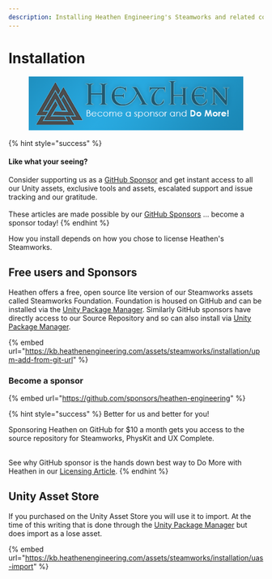 ```yaml
---
description: Installing Heathen Engineering's Steamworks and related componenets.
---
```


# Installation

<figure><img src="../../.gitbook/assets/512x128 Sponsor Banner.png" alt="Become a sponsor and Do More"><figcaption></figcaption></figure>

{% hint style="success" %}
#### Like what your seeing?

Consider supporting us as a [GitHub Sponsor](../../company/become-a-sponsor.md) and get instant access to all our Unity assets, exclusive tools and assets, escalated support and issue tracking and our gratitude.\
\
These articles are made possible by our [GitHub Sponsors](https://github.com/sponsors/heathen-engineering) ... become a sponsor today!
{% endhint %}

How you install depends on how you chose to license Heathen's Steamworks.&#x20;

## Free users and Sponsors

Heathen offers a free, open source lite version of our Steamworks assets called Steamworks Foundation. Foundation is housed on GitHub and can be installed via the [Unity Package Manager](installation/upm-add-from-git-url.md). Similarly GitHub sponsors have directly access to our Source Repository and so can also install via [Unity Package Manager](installation/upm-add-from-git-url.md).&#x20;

{% embed url="https://kb.heathenengineering.com/assets/steamworks/installation/upm-add-from-git-url" %}

### Become a sponsor

{% embed url="https://github.com/sponsors/heathen-engineering" %}

{% hint style="success" %}
Better for us and better for you!

Sponsoring Heathen on GitHub for $10 a month gets you access to the source repository for Steamworks, PhysKit and UX Complete.

\
See why GitHub sponsor is the hands down best way to Do More with Heathen in our [Licensing Article](../licensing/).
{% endhint %}

## Unity Asset Store

If you purchased on the Unity Asset Store you will use it to import. At the time of this writing that is done through the [Unity Package Manager](installation/uas-import.md) but does import as a lose asset.

{% embed url="https://kb.heathenengineering.com/assets/steamworks/installation/uas-import" %}
